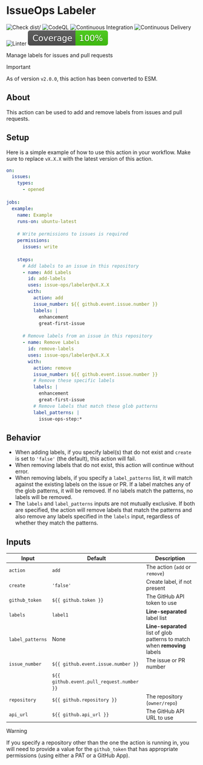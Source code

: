 # IssueOps Labeler

![Check dist/](https://github.com/issue-ops/labeler/actions/workflows/check-dist.yml/badge.svg)
![CodeQL](https://github.com/issue-ops/labeler/actions/workflows/codeql.yml/badge.svg)
![Continuous Integration](https://github.com/issue-ops/labeler/actions/workflows/continuous-integration.yml/badge.svg)
![Continuous Delivery](https://github.com/issue-ops/labeler/actions/workflows/continuous-delivery.yml/badge.svg)
![Linter](https://github.com/issue-ops/labeler/actions/workflows/linter.yml/badge.svg)
![Code Coverage](./badges/coverage.svg)

Manage labels for issues and pull requests

> [!IMPORTANT]
>
> As of version `v2.0.0`, this action has been converted to ESM.

## About

This action can be used to add and remove labels from issues and pull requests.

## Setup

Here is a simple example of how to use this action in your workflow. Make sure
to replace `vX.X.X` with the latest version of this action.

```yaml
on:
  issues:
    types:
      - opened

jobs:
  example:
    name: Example
    runs-on: ubuntu-latest

    # Write permissions to issues is required
    permissions:
      issues: write

    steps:
      # Add labels to an issue in this repository
      - name: Add Labels
        id: add-labels
        uses: issue-ops/labeler@vX.X.X
        with:
          action: add
          issue_number: ${{ github.event.issue.number }}
          labels: |
            enhancement
            great-first-issue

      # Remove labels from an issue in this repository
      - name: Remove Labels
        id: remove-labels
        uses: issue-ops/labeler@vX.X.X
        with:
          action: remove
          issue_number: ${{ github.event.issue.number }}
          # Remove these specific labels
          labels: |
            enhancement
            great-first-issue
          # Remove labels that match these glob patterns
          label_patterns: |
            issue-ops-step:*
```

## Behavior

- When adding labels, if you specify label(s) that do not exist and `create` is
  set to `'false'` (the default), this action will fail.
- When removing labels that do not exist, this action will continue without
  error.
- When removing labels, if you specify a `label_patterns` list, it will match
  against the existing labels on the issue or PR. If a label matches any of the
  glob patterns, it will be removed. If no labels match the patterns, no labels
  will be removed.
- The `labels` and `label_patterns` inputs are not mutually exclusive. If both
  are specified, the action will remove labels that match the patterns and also
  remove any labels specified in the `labels` input, regardless of whether they
  match the patterns.

## Inputs

| Input            | Default                                   | Description                                                                |
| ---------------- | ----------------------------------------- | -------------------------------------------------------------------------- |
| `action`         | `add`                                     | The action (`add` or `remove`)                                             |
| `create`         | `'false'`                                 | Create label, if not present                                               |
| `github_token`   | `${{ github.token }}`                     | The GitHub API token to use                                                |
| `labels`         | `label1`                                  | **Line-separated** label list                                              |
| `label_patterns` | None                                      | **Line-separated** list of glob patterns to match when **removing** labels |
| `issue_number`   | `${{ github.event.issue.number }}`        | The issue or PR number                                                     |
|                  | `${{ github.event.pull_request.number }}` |                                                                            |
| `repository`     | `${{ github.repository }}`                | The repository (`owner/repo`)                                              |
| `api_url`        | `${{ github.api_url }}`                   | The GitHub API URL to use                                                  |

> [!WARNING]
>
> If you specify a repository other than the one the action is running in, you
> will need to provide a value for the `github_token` that has appropriate
> permissions (using either a PAT or a GitHub App).
